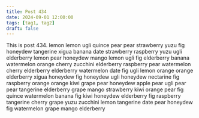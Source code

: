 ```yaml
---
title: Post 434
date: 2024-09-01 12:00:00
tags: [tag1, tag2]
draft: false
---
```

This is post 434.
lemon
lemon
ugli
quince
pear
pear
strawberry
yuzu
fig
honeydew
tangerine
xigua
banana
date
strawberry
raspberry
yuzu
ugli
elderberry
lemon
pear
honeydew
mango
lemon
ugli
fig
elderberry
banana
watermelon
orange
cherry
zucchini
elderberry
raspberry
pear
watermelon
cherry
elderberry
elderberry
watermelon
date
fig
ugli
lemon
orange
orange
elderberry
xigua
honeydew
fig
honeydew
ugli
honeydew
nectarine
fig
raspberry
orange
orange
kiwi
grape
pear
honeydew
apple
pear
ugli
pear
pear
tangerine
elderberry
grape
mango
strawberry
kiwi
orange
pear
fig
quince
watermelon
banana
fig
kiwi
honeydew
elderberry
fig
raspberry
tangerine
cherry
grape
yuzu
zucchini
lemon
tangerine
date
pear
honeydew
fig
watermelon
grape
mango
elderberry
